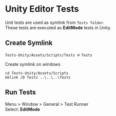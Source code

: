 

# Unity Editor Tests

Unit tests are used as symlink from `Tests folder`.  
These tests are executed as **EditMode** tests in Unity.


## Create Symlink

`Tests-Unity/Assets/Scripts/Tests` -> `Tests`

Create symlink on windows
```
cd Tests-Unity/Assets/Scripts
mklink /D Tests ..\..\..\Tests
```


## Run Tests

Menu > Window > General > Test Runner  
Select: **EditMode**

